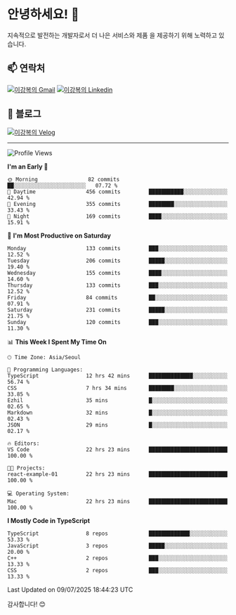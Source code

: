 # 안녕하세요! 👋

지속적으로 발전하는 개발자로서 더 나은 서비스와 제품
을 제공하기 위해 노력하고 있습니다.

## 📫 연락처
[![이강복의 Gmail](https://img.shields.io/badge/Gmail-D14836?style=for-the-badge&logo=gmail&logoColor=white)](mailto:pmmm114@gmail.com)
[![이강복의 Linkedin](https://img.shields.io/badge/LinkedIn-0077B5?style=for-the-badge&logo=linkedin&logoColor=white)](https://www.linkedin.com/in/lkb0297)

## 📝 블로그
[![이강복의 Velog](https://img.shields.io/badge/Velog-ffffff?style=for-the-badge&logo=velog)](https://velog.io/@pmmm114/posts)

---
<!--START_SECTION:waka-->
![Profile Views](http://img.shields.io/badge/Profile%20Views-1-blue)

**I'm an Early 🐤** 

```text
🌞 Morning                82 commits          ██░░░░░░░░░░░░░░░░░░░░░░░   07.72 % 
🌆 Daytime                456 commits         ███████████░░░░░░░░░░░░░░   42.94 % 
🌃 Evening                355 commits         ████████░░░░░░░░░░░░░░░░░   33.43 % 
🌙 Night                  169 commits         ████░░░░░░░░░░░░░░░░░░░░░   15.91 % 
```
📅 **I'm Most Productive on Saturday** 

```text
Monday                   133 commits         ███░░░░░░░░░░░░░░░░░░░░░░   12.52 % 
Tuesday                  206 commits         █████░░░░░░░░░░░░░░░░░░░░   19.40 % 
Wednesday                155 commits         ████░░░░░░░░░░░░░░░░░░░░░   14.60 % 
Thursday                 133 commits         ███░░░░░░░░░░░░░░░░░░░░░░   12.52 % 
Friday                   84 commits          ██░░░░░░░░░░░░░░░░░░░░░░░   07.91 % 
Saturday                 231 commits         █████░░░░░░░░░░░░░░░░░░░░   21.75 % 
Sunday                   120 commits         ███░░░░░░░░░░░░░░░░░░░░░░   11.30 % 
```


📊 **This Week I Spent My Time On** 

```text
🕑︎ Time Zone: Asia/Seoul

💬 Programming Languages: 
TypeScript               12 hrs 42 mins      ██████████████░░░░░░░░░░░   56.74 % 
CSS                      7 hrs 34 mins       ████████░░░░░░░░░░░░░░░░░   33.85 % 
Ezhil                    35 mins             █░░░░░░░░░░░░░░░░░░░░░░░░   02.65 % 
Markdown                 32 mins             █░░░░░░░░░░░░░░░░░░░░░░░░   02.43 % 
JSON                     29 mins             █░░░░░░░░░░░░░░░░░░░░░░░░   02.17 % 

🔥 Editors: 
VS Code                  22 hrs 23 mins      █████████████████████████   100.00 % 

🐱‍💻 Projects: 
react-example-01         22 hrs 23 mins      █████████████████████████   100.00 % 

💻 Operating System: 
Mac                      22 hrs 23 mins      █████████████████████████   100.00 % 
```

**I Mostly Code in TypeScript** 

```text
TypeScript               8 repos             █████████████░░░░░░░░░░░░   53.33 % 
JavaScript               3 repos             █████░░░░░░░░░░░░░░░░░░░░   20.00 % 
C++                      2 repos             ███░░░░░░░░░░░░░░░░░░░░░░   13.33 % 
CSS                      2 repos             ███░░░░░░░░░░░░░░░░░░░░░░   13.33 % 
```




 Last Updated on 09/07/2025 18:44:23 UTC
<!--END_SECTION:waka-->

감사합니다! 😊
